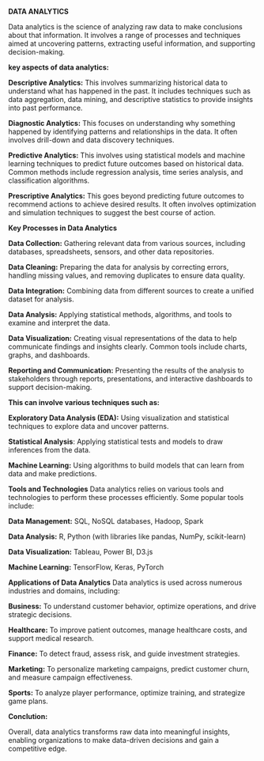 **DATA ANALYTICS**

Data analytics is the science of analyzing raw data to make conclusions about that information.
It involves a range of processes and techniques aimed at uncovering patterns, extracting useful information, and supporting decision-making. 

**key aspects of data analytics:**

**Descriptive Analytics:**
This involves summarizing historical data to understand what has happened in the past. 
It includes techniques such as data aggregation, data mining, and descriptive statistics to provide insights into past performance.

**Diagnostic Analytics:** 
This focuses on understanding why something happened by identifying patterns and relationships in the data. 
It often involves drill-down and data discovery techniques.

**Predictive Analytics:** 
This involves using statistical models and machine learning techniques to predict future outcomes based on historical data. 
Common methods include regression analysis, time series analysis, and classification algorithms.

**Prescriptive Analytics:** 
This goes beyond predicting future outcomes to recommend actions to achieve desired results. 
It often involves optimization and simulation techniques to suggest the best course of action.

**Key Processes in Data Analytics**

**Data Collection:** Gathering relevant data from various sources, including databases, spreadsheets, sensors, and other data repositories.

**Data Cleaning:** Preparing the data for analysis by correcting errors, handling missing values, and removing duplicates to ensure data quality.

**Data Integration:** Combining data from different sources to create a unified dataset for analysis.

**Data Analysis:** Applying statistical methods, algorithms, and tools to examine and interpret the data. 

**Data Visualization:** 
Creating visual representations of the data to help communicate findings and insights clearly. Common tools include charts, graphs, and dashboards.

**Reporting and Communication:**
Presenting the results of the analysis to stakeholders through reports, presentations, and interactive dashboards to support decision-making.

**This can involve various techniques such as:**

**Exploratory Data Analysis (EDA):**
Using visualization and statistical techniques to explore data and uncover patterns.

**Statistical Analysis**:
Applying statistical tests and models to draw inferences from the data.

**Machine Learning:** 
Using algorithms to build models that can learn from data and make predictions.

**Tools and Technologies**
Data analytics relies on various tools and technologies to perform these processes efficiently. Some popular tools include:

**Data Management:**
SQL, NoSQL databases, Hadoop, Spark

**Data Analysis:** 
R, Python (with libraries like pandas, NumPy, scikit-learn)

**Data Visualization:**
Tableau, Power BI, D3.js

**Machine Learning:** 
TensorFlow, Keras, PyTorch

**Applications of Data Analytics**
Data analytics is used across numerous industries and domains, including:

**Business:**
To understand customer behavior, optimize operations, and drive strategic decisions.

**Healthcare:**
To improve patient outcomes, manage healthcare costs, and support medical research.

**Finance:** 
To detect fraud, assess risk, and guide investment strategies.

**Marketing:** 
To personalize marketing campaigns, predict customer churn, and measure campaign effectiveness.

**Sports:**
To analyze player performance, optimize training, and strategize game plans.

**Conclution:**

Overall, data analytics transforms raw data into meaningful insights, enabling organizations to make data-driven decisions and gain a competitive edge.
